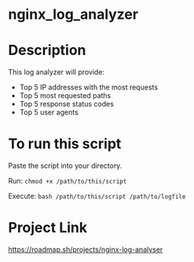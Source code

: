 # nginx_log_analyzer

# Description
This log analyzer will provide:
- Top 5 IP addresses with the most requests
- Top 5 most requested paths
- Top 5 response status codes
- Top 5 user agents

# To run this script
Paste the script into your directory.

Run: `chmod +x /path/to/this/script`

Execute: `bash /path/to/this/script /path/to/logfile`

# Project Link
https://roadmap.sh/projects/nginx-log-analyser